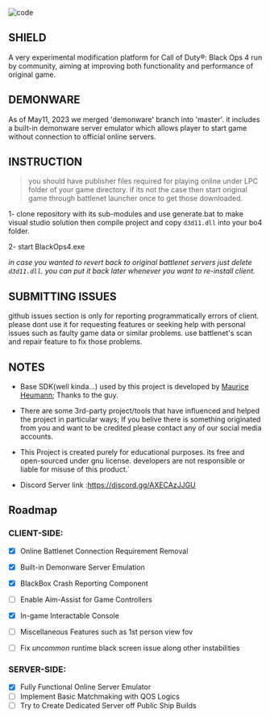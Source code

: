 
![code](https://raw.githubusercontent.com/project-bo4/shield-development/master/assets/readme_header.jpg)

## SHIELD
A very experimental modification platform for Call of Duty®: Black Ops 4 run by community, aiming at improving both functionality and performance of original game.


## DEMONWARE
As of May11, 2023 we merged 'demonware' branch into 'master'. it includes a built-in demonware server emulator which allows player to start game without connection to official online servers.


## INSTRUCTION

> you should have publisher files required for playing online under LPC folder of your game directory.
> if its not the case then start original game through battlenet launcher once to get those downloaded.

1- clone repository with its sub-modules and use generate.bat to make visual studio solution then compile project and copy ``d3d11.dll`` into your bo4 folder.

2- start BlackOps4.exe

*in case you wanted to revert back to original battlenet servers just delete ``d3d11.dll``. you can put it back later whenever you want to re-install client.*


## SUBMITTING ISSUES
github issues section is only for reporting programmatically errors of client. please dont use it for requesting features or seeking help with personal issues such as faulty game data or similar problems. use battlenet's scan and repair feature to fix those problems. 


## NOTES
- Base SDK(well kinda...) used by this project is developed by [Maurice Heumann](https://github.com/momo5502); Thanks to the guy.

- There are some 3rd-party project/tools that have influenced and helped the project in particular ways; If you belive there is something originated from you and want to be credited please contact any of our social media accounts.

- This Project is created purely for educational purposes. its free and open-sourced under gnu license. developers are not responsible or liable for misuse of this product.`

- Discord Server link :https://discord.gg/AXECAzJJGU


## Roadmap
### CLIENT-SIDE:
- [x] Online Battlenet Connection Requirement Removal
- [x] Built-in Demonware Server Emulation
- [x] BlackBox Crash Reporting Component
- [ ] Enable Aim-Assist for Game Controllers
- [x] In-game Interactable Console
- [ ] Miscellaneous Features such as 1st person view fov 

- [ ] Fix *uncommon* runtime black screen issue along other instabilities

### SERVER-SIDE:
- [x] Fully Functional Online Server Emulator
- [ ] Implement Basic Matchmaking with QOS Logics
- [ ] Try to Create Dedicated Server off Public Ship Builds
